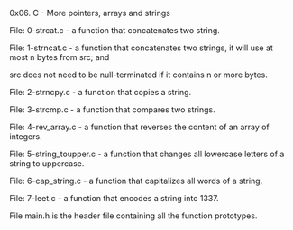 0x06. C - More pointers, arrays and strings

File: 0-strcat.c - a function that concatenates two string.

File: 1-strncat.c -  a function that concatenates two strings, it will use at most n bytes from src; and

src does not need to be null-terminated if it contains n or more bytes.

File: 2-strncpy.c - a function that copies a string.

File: 3-strcmp.c -  a function that compares two strings.

File: 4-rev_array.c -  a function that reverses the content of an array of integers.

File: 5-string_toupper.c - a function that changes all lowercase letters of a string to uppercase.

File: 6-cap_string.c -  a function that capitalizes all words of a string.

File: 7-leet.c - a function that encodes a string into 1337.

File main.h is the header file containing all the function prototypes.
